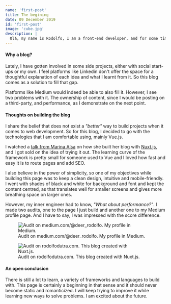 ```yaml
---
name: 'first-post'
title: The begining
date: 09 December 2019
id: 'first-post'
image: 'cube.jpg'
description: |
  Olá, my name is Rodolfo, I am a front-end developer, and for some time now, I have had the urge to create a blog. A place on the web where I can own my content and showcase the projects I am involved in.
---
```


<h4>Why a blog?</h4>
<p>Lately, I have gotten involved in some side projects, either with social start-ups or my own. I feel platforms like Linkedin don't offer the space for a thoughtful explanation of each idea and what I learnt from it. So this blog comes as a solution to fill that gap.</p>
<p>Platforms like Medium would indeed be able to also fill it. However, I see two problems with it. The ownership of content, since I would be posting on a third-party, and performance, as I demonstrate on the next point.</p>

<h4> Thoughts on building the blog </h4>
<p>
I share the belief that does not exist a <i>"better"</i> way to build projects when it comes to web development. So for this blog, I decided to go with the technologies that I am comfortable using, mainly Vue.js.</p>
<p>I watched a <a class="blog-link" href="https://www.youtube.com/watch?v=qOjbRDVQzH8" target="_blank">talk from Marina Aísa</a> on how she built her blog with <a class="blog-link" href="nuxtjs.org" target="_blank">Nuxt.js</a>, and I got sold on the idea of trying it out. The learning curve of the framework is pretty small for someone used to Vue and I loved how fast and easy it is to route pages and add SEO.
</p>

<p>I also believe in the power of simplicity, so one of my objectives while building this page was to keep a clean design, intuitive and mobile-friendly. I went with shades of black and white for background and font and kept the content centred, as that translates well for smaller screens and gives more breathing space on larger ones.</p>

<p>
However, my inner engineer had to know, <i>"What about performance?"</i>. I made two audits, one to the page I just build and another one to my Medium profile page. And I have to say, I was impressed with the score difference.
</p>

<figure class="figure">
  <img src="~/assets/images/medium_performance.png" class="figure-img img-fluid" style="max-width: 85%" alt="Audit on medium.com/@deer_rodolfo. My profile in Medium.">
  <figcaption class="figure-caption">Audit on medium.com/@deer_rodolfo. My profile in Medium.</figcaption>
</figure>
<figure class="figure">
  <img src="~/assets/images/nuxt_performance.png" class="figure-img img-fluid rounded" style="max-width: 85%" alt="Audit on rodolfodutra.com. This blog created with Nuxt.js.">
  <figcaption class="figure-caption">Audit on rodolfodutra.com. This blog created with Nuxt.js.</figcaption>
</figure>

<h4>An open conclusion</h4>

<p>There is still a lot to learn, a variety of frameworks and languages to build with. This page is certainly a beginning in that sense and it should never become static and romanticized. I will keep trying to improve it while learning new ways to solve problems. I am excited about the future.</p>